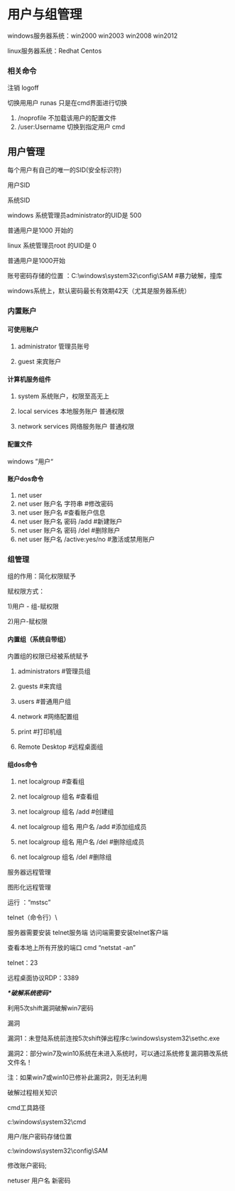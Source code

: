 # 用户与组管理

windows服务器系统：win2000 win2003 win2008 win2012

linux服务器系统：Redhat Centos

###  相关命令

注销 logoff

切换用用户 runas   只是在cmd界面进行切换

1. /noprofile 不加载该用户的配置文件
2. /user:Username 切换到指定用户 cmd

## 用户管理

每个用户有自己的唯一的SID(安全标识符)

用户SID

系统SID

windows 系统管理员administrator的UID是 500

普通用户是1000 开始的

linux 系统管理员root 的UID是 0

普通用户是1000开始

账号密码存储的位置 ：C:\windows\system32\config\SAM #暴力破解，撞库

windows系统上，默认密码最长有效期42天（尤其是服务器系统）

### 内置账户

#### 可使用账户

1. administrator 管理员账号

2. guest 来宾账户


#### 计算机服务组件

1. system 系统账户，权限至高无上

2. local services 本地服务账户 普通权限

3. network services 网络服务账户 普通权限


#### 配置文件

windows ”用户“

#### 账户dos命令

1. net user
2. net user 账户名 字符串  #修改密码
3. net user 账户名     #查看账户信息
4. net user 账户名 密码 /add  #新建账户
5. net user 账户名 密码 /del  #删除账户
6. net user 账户名 /active:yes/no  #激活或禁用账户

 

### 组管理

组的作用：简化权限赋予

赋权限方式：

1)用户 - 组-赋权限

2)用户-赋权限

#### 内置组（系统自带组）

内置组的权限已经被系统赋予

1. administrators    #管理员组

2. guests       #来宾组

3. users        #普通用户组

4. network       #网络配置组

5. print        #打印机组

6. Remote Desktop   #远程桌面组

#### 组dos命令

1. net localgroup   #查看组

2. net localgroup 组名   #查看组

3. net localgroup 组名 /add   #创建组

4. net localgroup 组名 用户名 /add  #添加组成员

5. net localgroup 组名 用户名 /del  #删除组成员

6. net localgroup 组名 /del    #删除组


服务器远程管理

图形化远程管理

运行 ：“mstsc”

telnet（命令行）\

服务器需要安装 telnet服务端 访问端需要安装telnet客户端

查看本地上所有开放的端口 cmd “netstat -an”

telnet：23

远程桌面协议RDP：3389

 

***\*破解系统密码\****

利用5次shift漏洞破解win7密码

漏洞

漏洞1：未登陆系统前连按5次shift弹出程序c:\windows\system32\sethc.exe

漏洞2：部分win7及win10系统在未进入系统时，可以通过系统修复漏洞篡改系统文件名！

注：如果win7或win10已修补此漏洞2，则无法利用

破解过程相关知识

cmd工具路径

c:\windows\system32\cmd

用户/账户密码存储位置

c:\windows\system32\config\SAM

修改账户密码;

netuser 用户名 新密码 
